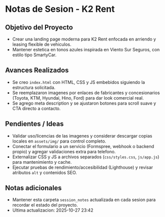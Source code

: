 ﻿# Notas de Sesion - K2 Rent

## Objetivo del Proyecto
- Crear una landing page moderna para K2 Rent enfocada en arriendo y leasing flexible de vehiculos.
- Mantener estetica en tonos azules inspirada en Viento Sur Seguros, con estilo tipo SmartyCar.

## Avances Realizados
- Se creo `index.html` con HTML, CSS y JS embebidos siguiendo la estructura solicitada.
- Se reemplazaron imagenes por enlaces de fabricantes y concesionarios (Toyota, KTM, Hyundai, Hino, Ford) para dar look comercial real.
- Se agrego meta description y se ajustaron botones para scroll suave y CTA directo a contacto.

## Pendientes / Ideas
- Validar uso/licencias de las imagenes y considerar descargar copias locales en `assets/img/` para control completo.
- Conectar el formulario a un servicio (Formspree, webhook o backend propio) y agregar validaciones extra para telefono.
- Externalizar CSS y JS a archivos separados (`css/styles.css`, `js/app.js`) para mantenimiento y cache.
- Ejecutar pruebas de rendimiento/accesibilidad (Lighthouse) y revisar atributos `alt` y contenidos SEO.

## Notas adicionales
- Mantener esta carpeta `session_notes` actualizada en cada sesion para recordar el estado del proyecto.
- Ultima actualizacion: 2025-10-27 23:42
